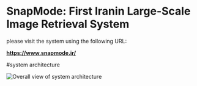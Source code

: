 # SnapMode: First Iranin Large-Scale Image Retrieval System 
please visit the system using the following URL: 

**https://www.snapmode.ir/**

#system architecture

![Overall view of system architecture ](https://user-images.githubusercontent.com/41056415/162418253-d7816fcc-0a47-473f-b28e-d8304aeef622.png)

